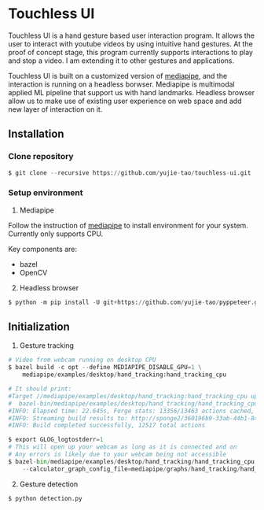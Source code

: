 # Touchless UI
Touchless UI is a hand gesture based user interaction program. It allows the user to interact with youtube videos by using intuitive hand gestures. At the proof of concept stage, this program currently supports interactions to play and stop a video. I am extending it to other gestures and applications.

Touchless UI is built on a customized version of [mediapipe](https://github.com/yujie-tao/mediapipe/), and the interaction is running on a headless borwser. Mediapipe is multimodal applied ML pipeline that support us with hand landmarks. Headless browser allow us to make use of existing user experience on web space and add new layer of interaction on it.

## Installation
### Clone repository
```python
$ git clone --recursive https://github.com/yujie-tao/touchless-ui.git

```

### Setup environment

1. Mediapipe

Follow the instruction of [mediapipe](https://github.com/yujie-tao/mediapipe/blob/master/mediapipe/docs/install.md#installing-on-macos) to install environment for your system. Currently only supports CPU. 

Key components are:
* bazel
* OpenCV

2. Headless browser

```python
$ python -m pip install -U git+https://github.com/yujie-tao/pyppeteer.git

```

## Initialization
1. Gesture tracking

```python
# Video from webcam running on desktop CPU
$ bazel build -c opt --define MEDIAPIPE_DISABLE_GPU=1 \
    mediapipe/examples/desktop/hand_tracking:hand_tracking_cpu

# It should print:
#Target //mediapipe/examples/desktop/hand_tracking:hand_tracking_cpu up-to-date:
#  bazel-bin/mediapipe/examples/desktop/hand_tracking/hand_tracking_cpu
#INFO: Elapsed time: 22.645s, Forge stats: 13356/13463 actions cached, 1.5m CPU used, 0.0s queue time, 819.8 MB ObjFS output (novel bytes: 85.6 MB), 0.0 MB local output, Critical Path: 14.43s, Remote (87.25% of the time): [queue: 0.00%, network: 14.88%, setup: 4.80%, process: 39.80%, fetch: 18.15%]
#INFO: Streaming build results to: http://sponge2/360196b9-33ab-44b1-84a7-1022b5043307
#INFO: Build completed successfully, 12517 total actions

$ export GLOG_logtostderr=1
# This will open up your webcam as long as it is connected and on
# Any errors is likely due to your webcam being not accessible
$ bazel-bin/mediapipe/examples/desktop/hand_tracking/hand_tracking_cpu \
    --calculator_graph_config_file=mediapipe/graphs/hand_tracking/hand_tracking_desktop_live.pbtxt
```


2. Gesture detection


```python
$ python detection.py

```
